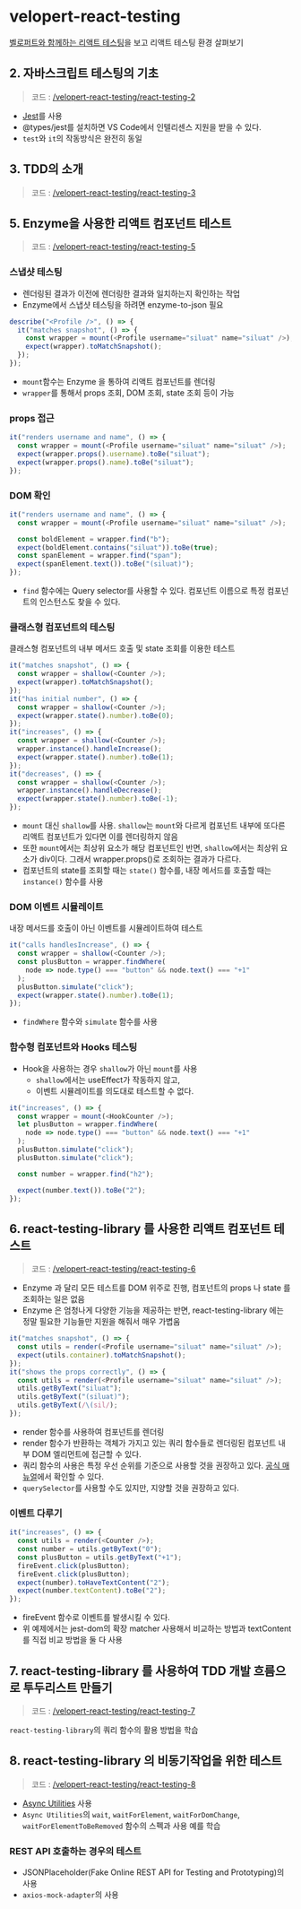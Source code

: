 # velopert-react-testing

[벨로퍼트와 함께하는 리액트 테스팅](https://velog.io/@velopert/series/react-testing)을 보고 리액트 테스팅 환경 살펴보기

## 2. 자바스크립트 테스팅의 기초

> 코드 : [/velopert-react-testing/react-testing-2](/velopert-react-testing/react-testing-2)

- [Jest](https://jestjs.io/)를 사용
- @types/jest를 설치하면 VS Code에서 인텔리센스 지원을 받을 수 있다.
- `test`와 `it`의 작동방식은 완전히 동일

## 3. TDD의 소개

> 코드 : [/velopert-react-testing/react-testing-3](/velopert-react-testing/react-testing-3)

## 5. Enzyme을 사용한 리액트 컴포넌트 테스트

> 코드 : [/velopert-react-testing/react-testing-5](/velopert-react-testing/react-testing-5)

### 스냅샷 테스팅

- 렌더링된 결과가 이전에 렌더링한 결과와 일치하는지 확인하는 작업
- Enzyme에서 스냅샷 테스팅을 하려면 enzyme-to-json 필요

```js
describe("<Profile />", () => {
  it("matches snapshot", () => {
    const wrapper = mount(<Profile username="siluat" name="siluat" />);
    expect(wrapper).toMatchSnapshot();
  });
});
```

- `mount`함수는 Enzyme 을 통하여 리액트 컴포넌트를 렌더링
- `wrapper`를 통해서 props 조회, DOM 조회, state 조회 등이 가능

### props 접근

```js
it("renders username and name", () => {
  const wrapper = mount(<Profile username="siluat" name="siluat" />);
  expect(wrapper.props().username).toBe("siluat");
  expect(wrapper.props().name).toBe("siluat");
});
```

### DOM 확인

```js
it("renders username and name", () => {
  const wrapper = mount(<Profile username="siluat" name="siluat" />);

  const boldElement = wrapper.find("b");
  expect(boldElement.contains("siluat")).toBe(true);
  const spanElement = wrapper.find("span");
  expect(spanElement.text()).toBe("(siluat)");
});
```

- `find` 함수에는 Query selector를 사용할 수 있다. 컴포넌트 이름으로 특정 컴포넌트의 인스턴스도 찾을 수 있다.

### 클래스형 컴포넌트의 테스팅

클래스형 컴포넌트의 내부 메서드 호출 및 state 조회를 이용한 테스트

```js
it("matches snapshot", () => {
  const wrapper = shallow(<Counter />);
  expect(wrapper).toMatchSnapshot();
});
it("has initial number", () => {
  const wrapper = shallow(<Counter />);
  expect(wrapper.state().number).toBe(0);
});
it("increases", () => {
  const wrapper = shallow(<Counter />);
  wrapper.instance().handleIncrease();
  expect(wrapper.state().number).toBe(1);
});
it("decreases", () => {
  const wrapper = shallow(<Counter />);
  wrapper.instance().handleDecrease();
  expect(wrapper.state().number).toBe(-1);
});
```

- `mount` 대신 `shallow`를 사용. `shallow`는 `mount`와 다르게 컴포넌트 내부에 또다른 리액트 컴포넌트가 있다면 이를 렌더링하지 않음
- 또한 `mount`에서는 최상위 요소가 해당 컴포넌트인 반면, `shallow`에서는 최상위 요소가 div이다. 그래서 wrapper.props()로 조회하는 결과가 다르다.
- 컴포넌트의 state를 조회할 때는 `state()` 함수를, 내장 메서드를 호출할 때는 `instance()` 함수를 사용

### DOM 이벤트 시뮬레이트

내장 메서드를 호출이 아닌 이벤트를 시뮬레이트하여 테스트

```js
it("calls handlesIncrease", () => {
  const wrapper = shallow(<Counter />);
  const plusButton = wrapper.findWhere(
    node => node.type() === "button" && node.text() === "+1"
  );
  plusButton.simulate("click");
  expect(wrapper.state().number).toBe(1);
});
```

- `findWhere` 함수와 `simulate` 함수를 사용

### 함수형 컴포넌트와 Hooks 테스팅

- Hook을 사용하는 경우 `shallow`가 아닌 `mount`를 사용
  - `shallow`에서는 useEffect가 작동하지 않고,
  - 이벤트 시뮬레이트를 의도대로 테스트할 수 없다.

```js
it("increases", () => {
  const wrapper = mount(<HookCounter />);
  let plusButton = wrapper.findWhere(
    node => node.type() === "button" && node.text() === "+1"
  );
  plusButton.simulate("click");
  plusButton.simulate("click");

  const number = wrapper.find("h2");

  expect(number.text()).toBe("2");
});
```

## 6. react-testing-library 를 사용한 리액트 컴포넌트 테스트

> 코드 : [/velopert-react-testing/react-testing-6](/velopert-react-testing/react-testing-6)

- Enzyme 과 달리 모든 테스트를 DOM 위주로 진행, 컴포넌트의 props 나 state 를 조회하는 일은 없음
- Enzyme 은 엄청나게 다양한 기능을 제공하는 반면, react-testing-library 에는 정말 필요한 기능들만 지원을 해줘서 매우 가볍움

```js
it("matches snapshot", () => {
  const utils = render(<Profile username="siluat" name="siluat" />);
  expect(utils.container).toMatchSnapshot();
});
it("shows the props correctly", () => {
  const utils = render(<Profile username="siluat" name="siluat" />);
  utils.getByText("siluat");
  utils.getByText("(siluat)");
  utils.getByText(/\(sil/);
});
```

- render 함수를 사용하여 컴포넌트를 렌더링
- render 함수가 반환하는 객체가 가지고 있는 쿼리 함수들로 렌더링된 컴포넌트 내부 DOM 엘리먼트에 접근할 수 있다.
- 쿼리 함수의 사용은 특정 우선 순위를 기준으로 사용할 것을 권장하고 있다. [공식 매뉴얼](https://testing-library.com/docs/guide-which-query)에서 확인할 수 있다.
- `querySelector`를 사용할 수도 있지만, 지양할 것을 권장하고 있다.

### 이벤트 다루기

```js
it("increases", () => {
  const utils = render(<Counter />);
  const number = utils.getByText("0");
  const plusButton = utils.getByText("+1");
  fireEvent.click(plusButton);
  fireEvent.click(plusButton);
  expect(number).toHaveTextContent("2");
  expect(number.textContent).toBe("2");
});
```

- fireEvent 함수로 이벤트를 발생시킬 수 있다.
- 위 예제에서는 jest-dom의 확장 matcher 사용해서 비교하는 방법과 textContent를 직접 비교 방법을 둘 다 사용

## 7. react-testing-library 를 사용하여 TDD 개발 흐름으로 투두리스트 만들기

> 코드 : [/velopert-react-testing/react-testing-7](/velopert-react-testing/react-testing-7)

`react-testing-library`의 쿼리 함수의 활용 방법을 학습

## 8. react-testing-library 의 비동기작업을 위한 테스트

> 코드 : [/velopert-react-testing/react-testing-8](/velopert-react-testing/react-testing-8)

- [Async Utilities](https://testing-library.com/docs/dom-testing-library/api-async) 사용
- `Async Utilities`의 `wait`, `waitForElement`, `waitForDomChange`, `waitForElementToBeRemoved` 함수의 스펙과 사용 예를 학습

### REST API 호출하는 경우의 테스트

- JSONPlaceholder(Fake Online REST API for Testing and Prototyping)의 사용
- `axios-mock-adapter`의 사용
